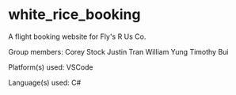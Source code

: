 # white_rice_booking
A flight booking website for Fly's R Us Co.

Group members:
Corey Stock
Justin Tran
William Yung
Timothy Bui

Platform(s) used: VSCode

Language(s) used: C#